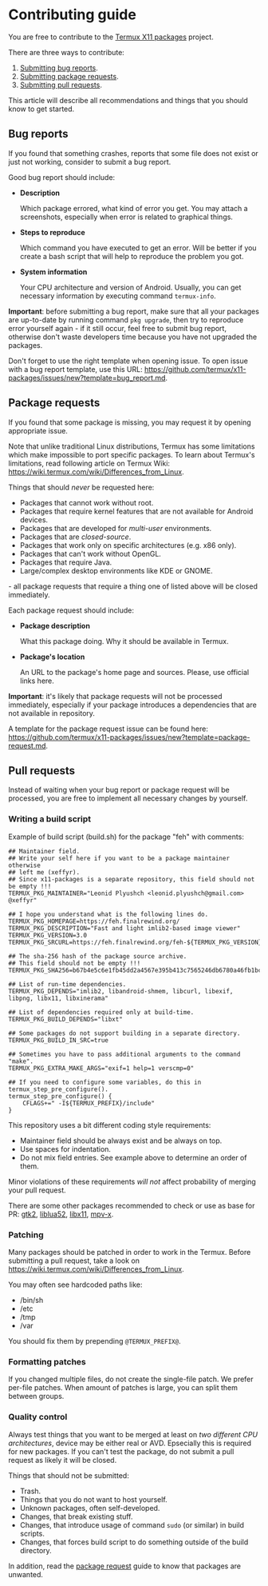 # Contributing guide

You are free to contribute to the [Termux X11 packages](https://github.com/termux/x11-packages) project.

There are three ways to contribute:

1. [Submitting bug reports](#bug-reports).
2. [Submitting package requests](#package-requests).
3. [Submitting pull requests](#pull-requests).

This article will describe all recommendations and things that you should know to get started.

## Bug reports

If you found that something crashes, reports that some file does not exist or just not working, consider to submit
a bug report.

Good bug report should include:

- **Description**

  Which package errored, what kind of error you get. You may attach a screenshots, especially when error
  is related to graphical things.

- **Steps to reproduce**

  Which command you have executed to get an error. Will be better if you create a bash script that will help to reproduce
  the problem you got.

- **System information**

  Your CPU architecture and version of Android. Usually, you can get necessary information by executing command `termux-info`.

**Important**: before submitting a bug report, make sure that all your packages are up-to-date by running command `pkg upgrade`,
then try to reproduce error yourself again - if it still occur, feel free to submit bug report, otherwise don't waste developers
time because you have not upgraded the packages.

Don't forget to use the right template when opening issue. To open issue with a bug report template, use this URL: https://github.com/termux/x11-packages/issues/new?template=bug_report.md.

## Package requests

If you found that some package is missing, you may request it by opening appropriate issue.

Note that unlike traditional Linux distributions, Termux has some limitations which make impossible to port specific packages. To learn about Termux's limitations, read following article on Termux Wiki: https://wiki.termux.com/wiki/Differences_from_Linux.

Things that should *never* be requested here:

- Packages that cannot work without root.
- Packages that require kernel features that are not available for Android devices.
- Packages that are developed for *multi-user* environments.
- Packages that are *closed-source*.
- Packages that work only on specific architectures (e.g. x86 only).
- Packages that can't work without OpenGL.
- Packages that require Java.
- Large/complex desktop environments like KDE or GNOME.

\- all package requests that require a thing one of listed above will be closed immediately.

Each package request should include:

- **Package description**

  What this package doing. Why it should be available in Termux.

- **Package's location**

  An URL to the package's home page and sources. Please, use official links here.

**Important**: it's likely that package requests will not be processed immediately, especially if your package introduces a dependencies that are not available in repository.

A template for the package request issue can be found here: https://github.com/termux/x11-packages/issues/new?template=package-request.md.

## Pull requests

Instead of waiting when your bug report or package request will be processed, you are free to implement all necessary changes by yourself.

### Writing a build script

Example of build script (build.sh) for the package "feh" with comments:
```
## Maintainer field.
## Write your self here if you want to be a package maintainer otherwise
## left me (xeffyr).
## Since x11-packages is a separate repository, this field should not be empty !!!
TERMUX_PKG_MAINTAINER="Leonid Plyushch <leonid.plyushch@gmail.com> @xeffyr"

## I hope you understand what is the following lines do.
TERMUX_PKG_HOMEPAGE=https://feh.finalrewind.org/
TERMUX_PKG_DESCRIPTION="Fast and light imlib2-based image viewer"
TERMUX_PKG_VERSION=3.0
TERMUX_PKG_SRCURL=https://feh.finalrewind.org/feh-${TERMUX_PKG_VERSION}.tar.bz2

## The sha-256 hash of the package source archive.
## This field should not be empty !!!
TERMUX_PKG_SHA256=b67b4e5c6e1fb45dd2a4567e395b413c7565246db6780a46fb1bcdf33d72dc01

## List of run-time dependencies.
TERMUX_PKG_DEPENDS="imlib2, libandroid-shmem, libcurl, libexif, libpng, libx11, libxinerama"

## List of dependencies required only at build-time.
TERMUX_PKG_BUILD_DEPENDS="libxt"

## Some packages do not support building in a separate directory.
TERMUX_PKG_BUILD_IN_SRC=true

## Sometimes you have to pass additional arguments to the command "make".
TERMUX_PKG_EXTRA_MAKE_ARGS="exif=1 help=1 verscmp=0"

## If you need to configure some variables, do this in termux_step_pre_configure().
termux_step_pre_configure() {
    CFLAGS+=" -I${TERMUX_PREFIX}/include"
}
```

This repository uses a bit different coding style requirements:

- Maintainer field should be always exist and be always on top.
- Use spaces for indentation.
- Do not mix field entries. See example above to determine an order of them.

Minor violations of these requirements *will not* affect probability of merging your pull request.

There are some other packages recommended to check or use as base for PR: [gtk2](./packages/gtk2), [liblua52](./packages/liblua52), [libx11](./packages/libx11), [mpv-x](./packages/mpv-x).

### Patching

Many packages should be patched in order to work in the Termux. Before submitting a pull request, take a look on https://wiki.termux.com/wiki/Differences_from_Linux.

You may often see hardcoded paths like:

* /bin/sh
* /etc
* /tmp
* /var

You should fix them by prepending `@TERMUX_PREFIX@`.

### Formatting patches

If you changed multiple files, do not create the single-file patch. We prefer per-file patches. When amount of patches is large, you can split them between groups.

### Quality control

Always test things that you want to be merged at least on *two different CPU architectures*, device may be either real or AVD. Epsecially this is required for new packages. If you can't test the package, do not submit a pull request as likely it will be closed.

Things that should not be submitted:

- Trash.
- Things that you do not want to host yourself.
- Unknown packages, often self-developed.
- Changes, that break existing stuff.
- Changes, that introduce usage of command `sudo` (or similar) in build scripts.
- Changes, that forces build script to do something outside of the build directory.

In addition, read the [package request](#package-request) guide to know that packages are unwanted.
